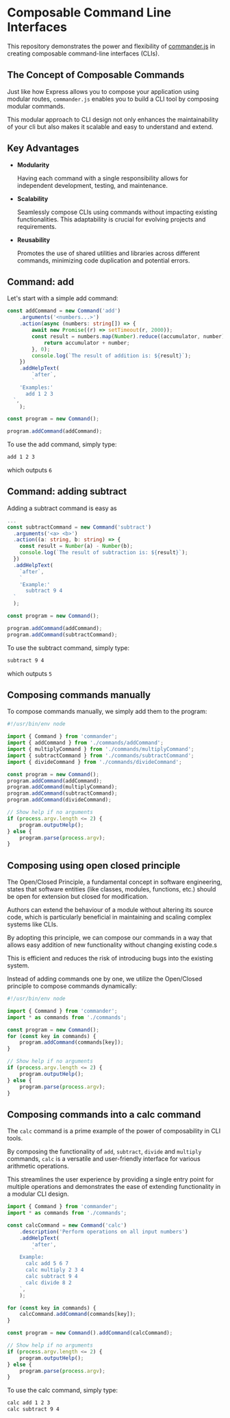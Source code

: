 # Composable Command Line Interfaces

This repository demonstrates the power and flexibility of [commander.js](https://github.com/tj/commander.js) in creating composable command-line interfaces (CLIs).

## The Concept of Composable Commands

Just like how Express allows you to compose your application using modular routes, `commander.js` enables you to build a CLI tool by composing modular commands.

This modular approach to CLI design not only enhances the maintainability of your cli but also makes it scalable and easy to understand and extend.

## Key Advantages

- **Modularity**

  Having each command with a single responsibility allows for independent development, testing, and maintenance.

- **Scalability**

  Seamlessly compose CLIs using commands without impacting existing functionalities. This adaptability is crucial for evolving projects and requirements.

- **Reusability**

  Promotes the use of shared utilities and libraries across different commands, minimizing code duplication and potential errors.

## Command: add

Let's start with a simple add command:

```typescript
const addCommand = new Command('add')
	.arguments('<numbers...>')
	.action(async (numbers: string[]) => {
		await new Promise((r) => setTimeout(r, 2000));
		const result = numbers.map(Number).reduce((accumulator, number) => {
			return accumulator + number;
		}, 0);
		console.log(`The result of addition is: ${result}`);
	})
	.addHelpText(
		`after`,
		`    
    'Examples:'
      add 1 2 3
  `,
	);

const program = new Command();

program.addCommand(addCommand);
```

To use the add command, simply type:

```bash
add 1 2 3
```

which outputs `6`

## Command: adding subtract

Adding a subtract command is easy as

```typescript
...
const subtractCommand = new Command('subtract')
  .arguments('<a> <b>')
  .action((a: string, b: string) => {
    const result = Number(a) - Number(b);
    console.log(`The result of subtraction is: ${result}`);
  })
  .addHelpText(
    `after`,
    `
    'Example:'
      subtract 9 4
  `
  );

const program = new Command();

program.addCommand(addCommand);
program.addCommand(subtractCommand);
```

To use the subtract command, simply type:

```bash
subtract 9 4
```

which outputs `5`

## Composing commands manually

To compose commands manually, we simply add them to the program:

```typescript
#!/usr/bin/env node

import { Command } from 'commander';
import { addCommand } from './commands/addCommand';
import { multiplyCommand } from './commands/multiplyCommand';
import { subtractCommand } from './commands/subtractCommand';
import { divideCommand } from './commands/divideCommand';

const program = new Command();
program.addCommand(addCommand);
program.addCommand(multiplyCommand);
program.addCommand(subtractCommand);
program.addCommand(divideCommand);

// Show help if no arguments
if (process.argv.length <= 2) {
	program.outputHelp();
} else {
	program.parse(process.argv);
}
```

## Composing using open closed principle

The Open/Closed Principle, a fundamental concept in software engineering, states that software entities (like classes, modules, functions, etc.) should be open for extension but closed for modification.

Authors can extend the behaviour of a module without altering its source code, which is particularly beneficial in maintaining and scaling complex systems like CLIs.

By adopting this principle, we can compose our commands in a way that allows easy addition of new functionality without changing existing code.s

This is efficient and reduces the risk of introducing bugs into the existing system.

Instead of adding commands one by one, we utilize the Open/Closed principle to compose commands dynamically:

```typescript
#!/usr/bin/env node

import { Command } from 'commander';
import * as commands from './commands';

const program = new Command();
for (const key in commands) {
	program.addCommand(commands[key]);
}

// Show help if no arguments
if (process.argv.length <= 2) {
	program.outputHelp();
} else {
	program.parse(process.argv);
}
```

## Composing commands into a calc command

The `calc` command is a prime example of the power of composability in CLI tools.

By composing the functionality of `add`, `subtract`, `divide` and `multiply` commands, `calc` is a versatile and user-friendly interface for various arithmetic operations.

This streamlines the user experience by providing a single entry point for multiple operations and demonstrates the ease of extending functionality in a modular CLI design.

```typescript
import { Command } from 'commander';
import * as commands from './commands';

const calcCommand = new Command('calc')
	.description('Perform operations on all input numbers')
	.addHelpText(
		'after',
		`
    Example:
      calc add 5 6 7
      calc multiply 2 3 4
      calc subtract 9 4
      calc divide 8 2
    `,
	);

for (const key in commands) {
	calcCommand.addCommand(commands[key]);
}

const program = new Command().addCommand(calcCommand);

// Show help if no arguments
if (process.argv.length <= 2) {
	program.outputHelp();
} else {
	program.parse(process.argv);
}
```

To use the calc command, simply type:

```bash
calc add 1 2 3
calc subtract 9 4
```
